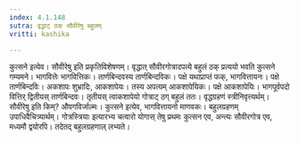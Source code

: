 ```yaml
---
index: 4.1.148
sutra: वृद्धाट् ठक् सौवीरेषु बहुलम्
vritti: kashika

---
```

कुत्सने इत्येव। सौवीरेषु इति प्रकृतिविशेषणम्। वृद्धात् सौवीरगोत्रादपत्ये बहुलं ठक् प्रत्ययो भवति कुत्सने गम्यमने। भागवित्तेः भागवित्तिकः। तार्णबिन्दवस्य तार्णबिन्दविकः। पक्षे यथाप्राप्तं फक्, भागवित्तायनः। पक्षे तार्णबिन्दविः। अकशापः शुभ्रादिः, आकशापेयः। तस्य अपत्यम् आकशापेयिकः। पक्षे आकशापेयिः। भागपूर्वपदो वित्तिर् द्वितीयस् तार्णबिन्दवः। तृतीयस् त्वाकशापेयो गोत्राट् ठग् बहुलं ततः। वृद्धग्रहणं स्त्रीनिवृत्त्यर्थम्। सौवीरेषु इति किम्? औपगविर्जाल्मः। कुत्सने इत्येव, भागवित्तायनो माणवकः। बहुलग्रहणम् उपाधिवैचित्र्यार्थम्। गोत्रस्त्रियाः इत्यारभ्य चत्वारो योगास् तेषु प्रथमः कुत्सन एव, अन्त्यः सौवीरगोत्र एव, मध्यमौ द्वयोरपि। तदेतद् बहुलग्रहणाल् लभ्यते।